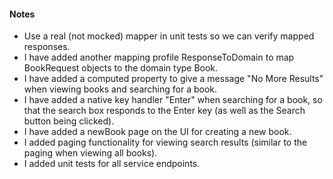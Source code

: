 ﻿#### Notes

* Use a real (not mocked) mapper in unit tests so we can verify mapped responses.
* I have added another mapping profile ResponseToDomain to map BookRequest objects to the domain type Book.
* I have added a computed property to give a message "No More Results" when viewing books and searching for a book.
* I have added a native key handler "Enter" when searching for a book, so that the search box responds to the Enter key (as well as the Search button being clicked).
* I have added a newBook page on the UI for creating a new book.
* I added paging functionality for viewing search results (similar to the paging when viewing all books).
* I added unit tests for all service endpoints.